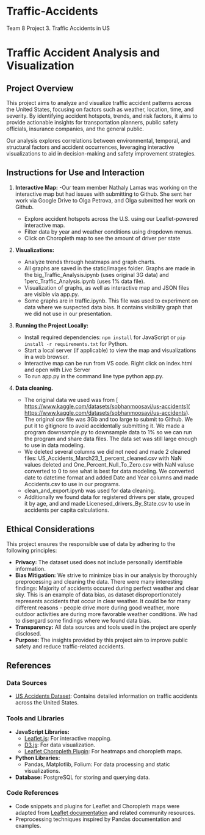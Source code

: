 # Traffic-Accidents
Team 8 Project 3. Traffic Accidents in US

# Traffic Accident Analysis and Visualization

## Project Overview
This project aims to analyze and visualize traffic accident patterns across the United States, focusing on factors such as weather, location, time, and severity. By identifying accident hotspots, trends, and risk factors, it aims to provide actionable insights for transportation planners, public safety officials, insurance companies, and the general public.

Our analysis explores correlations between environmental, temporal, and structural factors and accident occurrences, leveraging interactive visualizations to aid in decision-making and safety improvement strategies.

## Instructions for Use and Interaction
1. **Interactive Map:**
   -Our team member Nathaly Lamas was working on the interactive map but had issues with submitting to Github. She sent her work via Google Drive to Olga Petrova, and Olga submitted her work on Github.
   - Explore accident hotspots across the U.S. using our Leaflet-powered interactive map.
   - Filter data by year and weather conditions using dropdown menus.
   - Click on Choropleth map to see the amount of driver per state

2. **Visualizations:**
   - Analyze trends through heatmaps and graph charts.
   - All graphs are saved in the static/images folder. Graphs are made in the big_Traffic_Analysis.ipynb (uses original 3G data) and 1perc_Traffic_Analysis.ipynb (uses 1% data file). 
   - Visualization of graphs, as well as interactive map and JSON files are visible via app.py.
   - Some graphs are in traffic.ipynb. This file was used to experiment on data where we suspected data bias. It contains visibility graph that we did not use in our presentation.
  

3. **Running the Project Locally:**
   - Install required dependencies: `npm install` for JavaScript or `pip install -r requirements.txt` for Python.
   - Start a local server (if applicable) to view the map and visualizations in a web browser.
   - Interactive map can be run from VS code. Right click on index.html and open with Live Server
   - To run app.py in the command line type python app.py.

4. **Data cleaning.** 
   - The original data we used was from [ https://www.kaggle.com/datasets/sobhanmoosavi/us-accidents]( https://www.kaggle.com/datasets/sobhanmoosavi/us-accidents). The original csv file was 3Gb and too large to submit to Github. We put it to gitignore to avoid accidentally submitting it. We made a program downsample.py to downsample data to 1% so we can run the program and share data files. The data set was still large enough to use in data modeling.
   -  We deleted several columns we did not need and made 2 cleaned files: US_Accidents_March23_1_percent_cleaned.csv with NaN values deleted and One_Percent_Null_To_Zero.csv with NaN valuse converted to 0 to see what is best for data modeling. We converted date to datetime format and added Date and Year columns and made Accidents.csv to use in our programs. 
   -  clean_and_export.ipynb was used for data cleaning.
   -  Additionally we found data for registered drivers per state, grouped it by age, and and made Licenesed_drivers_By_State.csv to use in accidents per capita calculations.

## Ethical Considerations
This project ensures the responsible use of data by adhering to the following principles:
- **Privacy:** The dataset used does not include personally identifiable information.
- **Bias Mitigation:** We strive to minimize bias in our analysis by thoroughly preprocessing and cleaning the data. There were many interesting findings: Majority of accidents occured during perfect weather and clear sky. This is an example of data bias, as dataset disproportionately represents accidents that occur in clear weather. It could be for many different reasons - people drive more during good weather, more outdoor activities are during more favorable weather conditions. We had to disergard some findings where we found data bias.
- **Transparency:** All data sources and tools used in the project are openly disclosed.
- **Purpose:** The insights provided by this project aim to improve public safety and reduce traffic-related accidents.

## References
### Data Sources
- [US Accidents Dataset](https://www.kaggle.com/datasets/sobhanmoosavi/us-accidents/data?select=US_Accidents_March23.csv): Contains detailed information on traffic accidents across the United States.

### Tools and Libraries
- **JavaScript Libraries:**
  - [Leaflet.js](https://leafletjs.com/): For interactive mapping.
  - [D3.js](https://d3js.org/): For data visualization.
  - [Leaflet Choropleth Plugin](https://github.com/Leaflet/Leaflet.heat): For heatmaps and choropleth maps.
- **Python Libraries:**
  - Pandas, Matplotlib, Folium: For data processing and static visualizations.
- **Database:** PostgreSQL for storing and querying data.

### Code References
- Code snippets and plugins for Leaflet and Choropleth maps were adapted from [Leaflet documentation](https://leafletjs.com/) and related community resources.
- Preprocessing techniques inspired by Pandas documentation and examples.



